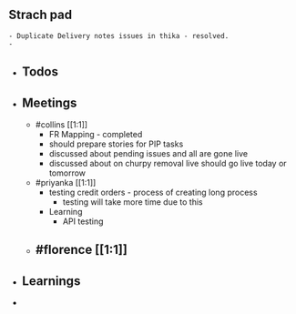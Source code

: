 ## Strach pad
	- Duplicate Delivery notes issues in thika - resolved.
	-
- ## Todos
- ## Meetings
	- #collins [[1:1]]
		- FR Mapping - completed
		- should prepare stories for PIP tasks
		- discussed about pending issues and all are gone live
		- discussed about on churpy removal live should go live today or tomorrow
	- #priyanka [[1:1]]
		- testing credit orders - process of creating long process
			- testing will take more time due to this
		- Learning
			- API testing
	- #florence [[1:1]]
		-
- ## Learnings
-